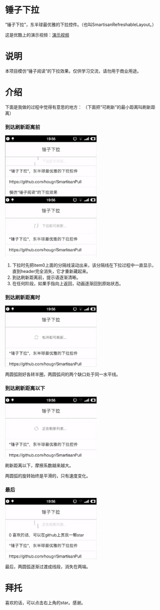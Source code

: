 # 锤子下拉

“锤子下拉”，东半球最优雅的下拉控件。（也叫SmartisanRefreshableLayout。）

这是优酷上的演示视频：[演示视频](http://v.youku.com/v_show/id_XMTcwNTAyODU5Ng==.html?beta&)

# 说明
本项目模仿“锤子阅读”的下拉效果。仅供学习交流，请勿用于商业用途。


# 介绍
下面是我做的过程中觉得有意思的地方：
（下面把“可刷新”的最小距离叫刷新距离）

### 到达刷新距离前

<img src="./screenshot/smartisan_pull0.png" width = "300" height = "200" alt="到达刷新距离前1" align=center />

<img src="./screenshot/smartisan_pull1.png" width = "300" height = "200" alt="到达刷新距离前1" align=center />

1. 下拉时先把item0上面的分隔线滚动出来，该分隔线在下拉过程中一直显示，直到header完全消失，它才重新藏起来。
2. 到达刷新距离前，提示语逐渐清晰。
3. 在任何阶段，如果手指向上返回，动画逐渐回到原始状态。

### 到达刷新距离时

<img src="./screenshot/smartisan_pull2.png" width = "300" height = "200" alt="到达刷新距离前1" align=center />

两圆弧刚好各转半圈，两圆弧间的两个缺口处于同一水平线。

### 到达刷新距离以下

<img src="./screenshot/smartisan_pull3.png" width = "300" height = "200" alt="到达刷新距离前1" align=center />

刷新距离以下，摩擦系数越来越大。

两圆弧的旋转始终是平滑的，只有速度变化。

### 最后

<img src="./screenshot/smartisan_pull4.png" width = "300" height = "200" alt="到达刷新距离前1" align=center />

最后，两圆弧逐渐过渡成线段，消失在两端。

# 拜托
喜欢的话，可以点击右上角的star。感谢。

